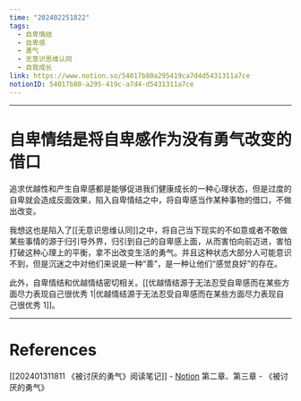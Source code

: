 ```yaml
---
time: "202402251822"
tags:
  - 自卑情结
  - 自卑感
  - 勇气
  - 无意识思维认同
  - 自我成长
link: https://www.notion.so/54017b80a295419ca7d4d5431311a7ce
notionID: 54017b80-a295-419c-a7d4-d5431311a7ce
---
```


--- 
# 自卑情结是将自卑感作为没有勇气改变的借口

追求优越性和产生自卑感都是能够促进我们健康成长的一种心理状态，但是过度的自卑就会造成反面效果，陷入自卑情结之中，将自卑感当作某种事物的借口，不做出改变。

我想这也是陷入了[[无意识思维认同]]之中，将自己当下现实的不如意或者不敢做某些事情的源于归引导外界，归引到自己的自卑感上面，从而害怕向前迈进，害怕打破这种心理上的平衡，拿不出改变生活的勇气。并且这种状态大部分人可能意识不到，但是沉迷之中对他们来说是一种“善”，是一种让他们“感觉良好”的存在。

此外，自卑情结和优越情结密切相关。[[优越情结源于无法忍受自卑感而在某些方面尽力表现自己很优秀 1|优越情结源于无法忍受自卑感而在某些方面尽力表现自己很优秀 1]]。

---
# References

[[202401311811 《被讨厌的勇气》阅读笔记]] - [Notion](https://www.notion.so/202401311811-ad365c2f3e3841faa092be20fbf62e90?pvs=4)
第二章、第三章 - 《被讨厌的勇气》